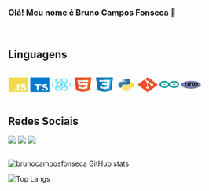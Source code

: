 ### Olá! Meu nome é Bruno Campos Fonseca 👋

<br/>

## Linguagens

<div style="display: inline_block"><br>
  <img align="center" alt="Js" height="30" width="40" src="https://raw.githubusercontent.com/devicons/devicon/master/icons/javascript/javascript-plain.svg">
  <img align="center" alt="Ts" height="30" width="40" src="https://raw.githubusercontent.com/devicons/devicon/master/icons/typescript/typescript-plain.svg">
  <img align="center" alt="React" height="30" width="40" src="https://raw.githubusercontent.com/devicons/devicon/master/icons/react/react-original.svg">
  <img align="center" alt="HTML" height="30" width="40" src="https://raw.githubusercontent.com/devicons/devicon/master/icons/html5/html5-original.svg">
  <img align="center" alt="CSS" height="30" width="40" src="https://raw.githubusercontent.com/devicons/devicon/master/icons/css3/css3-original.svg">
  <img align="center" alt="Python" height="30" width="40" src="https://raw.githubusercontent.com/devicons/devicon/master/icons/python/python-original.svg">
  <img align="center" alt="Git" height="30" width="40" src="https://raw.githubusercontent.com/devicons/devicon/master/icons/git/git-original.svg">
  <img align="center" alt="Git" height="30" width="40" src="https://raw.githubusercontent.com/devicons/devicon/master/icons/arduino/arduino-original.svg">
  <img align="center" alt="Git" height="30" width="40" src="https://raw.githubusercontent.com/devicons/devicon/master/icons/php/php-original.svg">
  
</div>

<br/>

## Redes Sociais
 
<div> 
  <a href="https://instagram.com/brunocamposfonsecaofc/" target="_blank"><img src="https://img.shields.io/badge/-Instagram-%23E4405F?style=for-the-badge&logo=instagram&logoColor=white" target="_blank"></a>
  <a href = "mailto:brunocamposfonsecaofc@gmail.com"><img src="https://img.shields.io/badge/-Gmail-%23333?style=for-the-badge&logo=gmail&logoColor=white" target="_blank"></a>
  <a href="https://www.linkedin.com/in/bruno-campos-fonseca/" target="_blank"><img src="https://img.shields.io/badge/-LinkedIn-%230077B5?style=for-the-badge&logo=linkedin&logoColor=white" target="_blank"></a> 
</div>

##

 ![brunocamposfonseca GitHub stats](https://github-readme-stats.vercel.app/api?username=brunocamposfonseca&theme=vision-friendly-dark&show_icons=true)

![Top Langs](https://github-readme-stats.vercel.app/api/top-langs/?username=brunocamposfonseca&theme=vision-friendly-dark&layout=compact)

